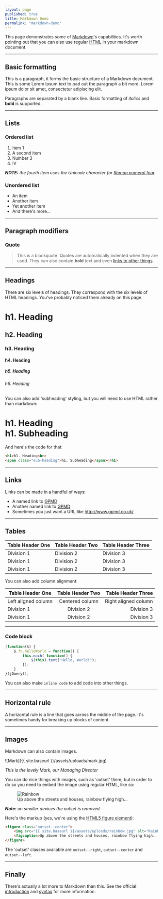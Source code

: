 ```yaml
---
layout: page
published: true
title: Markdown Demo
permalink: "markdown-demo"
---
```


This page demonstrates some of [Markdown][1]'s capabilities. It's worth pointing out that you can also use regular [HTML](http://developers.whatwg.org/) in your markdown document.

---

## Basic formatting

This is a paragraph, it forms the basic structure of a Markdown document. This is some Lorem Ipsum text to pad out the paragraph a bit more. Lorem ipsum dolor sit amet, consectetur adipiscing elit.

Paragraphs are separated by a blank line. Basic formatting of *italics* and **bold** is supported.

---

## Lists

### Ordered list

1. Item 1
2. A second item
3. Number 3
4. Ⅳ

*<strong>NOTE:</strong> the fourth item uses the Unicode character for [Roman numeral four][2].*

### Unordered list

* An item
* Another item
* Yet another item
* And there's more...

---

## Paragraph modifiers

### Quote

> This is a blockquote. Quotes are automatically indented when they are used. They can also contain **bold** text and even [links to other things][6].

---

## Headings

There are six levels of headings. They correspond with the six levels of HTML headings. You've probably noticed them already on this page.

# h1. Heading
## h2. Heading
### h3. Heading
#### h4. Heading
##### h5. Heading
###### h6. Heading

You can also add 'subheading' styling, but you will need to use HTML rather than markdown:

<h1>h1. Heading<br>
<span class="sub-heading">h1. Subheading</span></h1>

And here's the code for that:

```html
<h1>h1. Heading<br>
<span class="sub-heading">h1. Subheading</span></h1>
```

---

## Links

Links can be made in a handful of ways:

* A named link to [GPMD][3]
* Another named link to [GPMD](http://www.gpmd.co.uk/)
* Sometimes you just want a URL like <http://www.gpmd.co.uk/>

---

## Tables

Table Header One | Table Header Two | Table Header Three
--- | --- | ---
Division 1 | Division 2 | Division 3
Division 1 | Division 2 | Division 3
Division 1 | Division 2 | Division 3

You can also add column alignment:

Table Header One | Table Header Two | Table Header Three
--- | :---: | ---:
Left aligned column | Centered column | Right aligned column
Division 1 | Division 2 | Division 3
Division 1 | Division 2 | Division 3

---

### Code block

```javascript
(function($) {
    $.fn.helloWorld = function() {
        this.each( function() {
            $(this).text("Hello, World!");
        });
    }
}(jQuery));
```

You can also make `inline code` to add code into other things.

---

## Horizontal rule

A horizontal rule is a line that goes across the middle of the page. It's sometimes handy for breaking up blocks of content.

---

## Images

Markdown can also contain images.

![Mark]({{ site.baseurl }}/assets/uploads/mark.jpg)

*This is the lovely Mark, our Managing Director*

You can do nice things with images, such as 'outset' them, but in order to do so you need to embed the image using regular HTML, like so:

<figure class="outset--center">
	<img src="{{ site.baseurl }}/assets/uploads/rainbow.jpg" alt="Rainbow">
	<figcaption>Up above the streets and houses, rainbow flying high...</figcaption>
</figure>

*<strong>Note:</strong> on smaller devices the outset is removed.*

Here's the markup (yes, we're using the [HTML5 figure element](http://developers.whatwg.org/grouping-content.html#the-figure-element)):

```html
<figure class="outset--center">
	<img src="{{ site.baseurl }}/assets/uploads/rainbow.jpg" alt="Rainbow">
	<figcaption>Up above the streets and houses, rainbow flying high...</figcaption>
</figure>
```

The 'outset' classes available are `outset--right`, `outset--center` and `outset--left`.

---

## Finally

There's actually a lot more to Markdown than this. See the official [introduction][4] and [syntax][5] for more information.

[1]: http://daringfireball.net/projects/markdown/
[2]: http://www.fileformat.info/info/unicode/char/2163/index.htm
[3]: http://www.gpmd.co.uk/
[4]: http://daringfireball.net/projects/markdown/basics
[5]: http://daringfireball.net/projects/markdown/syntax
[6]: http://www.gpmd.co.uk/